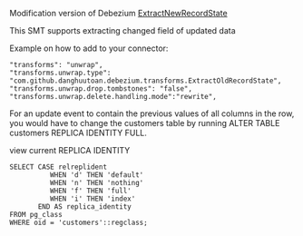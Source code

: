 Modification version of Debezium [ExtractNewRecordState](https://debezium.io/documentation/reference/stable/transformations/event-flattening.html)

This SMT supports extracting changed field of updated data

Example on how to add to your connector:
```
"transforms": "unwrap",
"transforms.unwrap.type": "com.github.danghuutoan.debezium.transforms.ExtractOldRecordState",
"transforms.unwrap.drop.tombstones": "false",
"transforms.unwrap.delete.handling.mode":"rewrite",
```
For an update event to contain the previous values of all columns in the row, you would have to change the customers table by running ALTER TABLE customers REPLICA IDENTITY FULL.

view current REPLICA IDENTITY
```
SELECT CASE relreplident
          WHEN 'd' THEN 'default'
          WHEN 'n' THEN 'nothing'
          WHEN 'f' THEN 'full'
          WHEN 'i' THEN 'index'
       END AS replica_identity
FROM pg_class
WHERE oid = 'customers'::regclass;
```